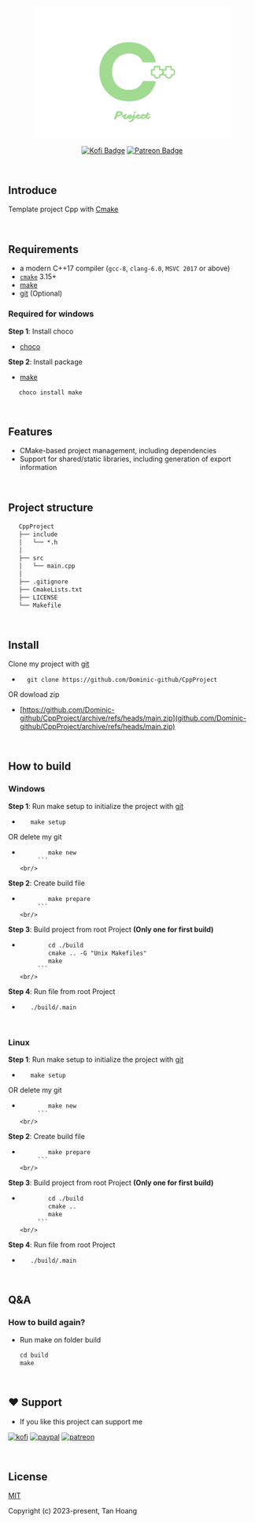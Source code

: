 <p align="center"><a><img width="400" src="./.github/assets/Logo.png" alt="Logo"></a></p>

<div align="center">

[![Kofi Badge](https://img.shields.io/badge/-Kofi-ff5f5f?style=flat-square&logo=Kofi&logoColor=white)](https://ko-fi.com/dominic_kofi) [![Patreon Badge](https://img.shields.io/badge/-Patreon-ffffff?style=flat-square&logo=Patreon&logoColor=ff424d)](https://www.patreon.com/user?u=57078534)

</div>

<br/>

## Introduce

Template project Cpp with [Cmake](https://cmake.org/)

<br/>

## Requirements

- a modern C++17 compiler (`gcc-8`, `clang-6.0`, `MSVC 2017` or above)
- [`cmake`](https://cmake.org) 3.15+
- [make]()
- [git](https://git-scm.com/) (Optional)

### Required for windows

**Step 1**: Install choco

- [choco](https://chocolatey.org/install)

**Step 2**: Install package

- [make](https://community.chocolatey.org/packages/make)

```
   choco install make
```

<br/>

## Features

- CMake-based project management, including dependencies
- Support for shared/static libraries, including generation of export information

<br/>

## Project structure

```
   CppProject
   ├── include
   │   └── *.h
   │  
   ├── src
   │   └── main.cpp
   │  
   ├── .gitignore
   ├── CmakeLists.txt
   ├── LICENSE
   └── Makefile
```

<br/>

## Install

Clone my project with [git](https://git-scm.com/)

- ```
    git clone https://github.com/Dominic-github/CppProject
  ```

OR dowload zip

- [https://github.com/Dominic-github/CppProject/archive/refs/heads/main.zip](github.com/Dominic-github/CppProject/archive/refs/heads/main.zip)

<br/>

## How to build

### Windows

**Step 1**: Run make setup to initialize the project with [git](https://git-scm.com/)

- ```
     make setup
  ```

OR delete my git

- ````
          make new
       ```
  <br/>
  ````

**Step 2**: Create build file

- ````
          make prepare
       ```
  <br/>
  ````

**Step 3**: Build project from root Project **(Only one for first build)**

- ````
          cd ./build
          cmake .. -G "Unix Makefiles"
          make
       ```
  <br/>
  ````

**Step 4**: Run file from root Project

- ```
     ./build/.main
  ```

<br/>

### Linux

**Step 1**: Run make setup to initialize the project with [git](https://git-scm.com/)

- ```
     make setup
  ```

OR delete my git

- ````
          make new
       ```
  <br/>
  ````

**Step 2**: Create build file

- ````
          make prepare
       ```
  <br/>
  ````

**Step 3**: Build project from root Project **(Only one for first build)**

- ````
          cd ./build
          cmake ..
          make
       ```
  <br/>
  ````

**Step 4**: Run file from root Project

- ```
     ./build/.main
  ```

<br/>

## Q&A

### How to build again?

- Run make on folder build
  ```
  cd build
  make
  ```

<br/>

## ❤️ Support

- If you like this project can support me

[![kofi](https://img.shields.io/badge/Ko--fi-F16061?style=for-the-badge&logo=ko-fi&logoColor=white)](https://ko-fi.com/Dominic_kofi)
[![paypal](https://img.shields.io/badge/PayPal-00457C?style=for-the-badge&logo=paypal&logoColor=white)](https://paypal.me/DominicPPal)
[![patreon](https://img.shields.io/badge/Patreon-F96854?style=for-the-badge&logo=patreon&logoColor=white)](https://www.patreon.com/Dominic_patreon)

<br/>

## License

[MIT](https://opensource.org/licenses/MIT)

Copyright (c) 2023-present, Tan Hoang
